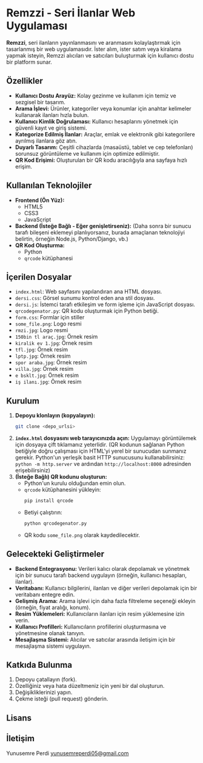 # Remzzi - Seri İlanlar Web Uygulaması

**Remzzi**, seri ilanların yayınlanmasını ve aranmasını kolaylaştırmak için tasarlanmış bir web uygulamasıdır. İster alım, ister satım veya kiralama yapmak isteyin, Remzzi alıcıları ve satıcıları buluşturmak için kullanıcı dostu bir platform sunar.

## Özellikler

* **Kullanıcı Dostu Arayüz:** Kolay gezinme ve kullanım için temiz ve sezgisel bir tasarım.
* **Arama İşlevi:** Ürünler, kategoriler veya konumlar için anahtar kelimeler kullanarak ilanları hızla bulun.
* **Kullanıcı Kimlik Doğrulaması:** Kullanıcı hesaplarını yönetmek için güvenli kayıt ve giriş sistemi.
* **Kategorize Edilmiş İlanlar:** Araçlar, emlak ve elektronik gibi kategorilere ayrılmış ilanlara göz atın.
* **Duyarlı Tasarım:** Çeşitli cihazlarda (masaüstü, tablet ve cep telefonları) sorunsuz görüntüleme ve kullanım için optimize edilmiştir.
* **QR Kod Erişimi:** Oluşturulan bir QR kodu aracılığıyla ana sayfaya hızlı erişim.

## Kullanılan Teknolojiler

* **Frontend (Ön Yüz):**
    * HTML5
    * CSS3
    * JavaScript
* **Backend (İsteğe Bağlı - Eğer genişletirseniz):** (Daha sonra bir sunucu tarafı bileşeni eklemeyi planlıyorsanız, burada amaçlanan teknolojiyi belirtin, örneğin Node.js, Python/Django, vb.)
* **QR Kod Oluşturma:**
    * Python
    * `qrcode` kütüphanesi

## İçerilen Dosyalar

* `index.html`: Web sayfasını yapılandıran ana HTML dosyası.
* `dersi.css`: Görsel sunumu kontrol eden ana stil dosyası.
* `dersi.js`: İstemci tarafı etkileşim ve form işleme için JavaScript dosyası.
* `qrcodegenator.py`: QR kodu oluşturmak için Python betiği.
* `form.css`: Formlar için stiller
* `some_file.png`: Logo resmi
* `rmzi.jpg`: Logo resmi
* `150bin tl araç.jpg`: Örnek resim
* `kiralik ev 1.jpg`: Örnek resim
* `tfl.jpg`: Örnek resim
* `lptp.jpg`: Örnek resim
* `spor araba.jpg`: Örnek resim
* `villa.jpg`: Örnek resim
* `e bsklt.jpg`: Örnek resim
* `iş ilanı.jpg`: Örnek resim

## Kurulum

1.  **Depoyu klonlayın (kopyalayın):**
    ```bash
    git clone <depo_urlsi>
    ```
2.  **`index.html` dosyasını web tarayıcınızda açın:**
    Uygulamayı görüntülemek için dosyaya çift tıklamanız yeterlidir. (QR kodunun sağlanan Python betiğiyle doğru çalışması için HTML'yi yerel bir sunucudan sunmanız gerekir. Python'un yerleşik basit HTTP sunucusunu kullanabilirsiniz: `python -m http.server` ve ardından `http://localhost:8000` adresinden erişebilirsiniz)
3.  **(İsteğe Bağlı) QR kodunu oluşturun:**
    * Python'un kurulu olduğundan emin olun.
    * `qrcode` kütüphanesini yükleyin:
        ```bash
        pip install qrcode
        ```
    * Betiyi çalıştırın:
        ```bash
        python qrcodegenator.py
        ```
    * QR kodu `some_file.png` olarak kaydedilecektir.

## Gelecekteki Geliştirmeler

* **Backend Entegrasyonu:** Verileri kalıcı olarak depolamak ve yönetmek için bir sunucu tarafı backend uygulayın (örneğin, kullanıcı hesapları, ilanlar).
* **Veritabanı:** Kullanıcı bilgilerini, ilanları ve diğer verileri depolamak için bir veritabanı entegre edin.
* **Gelişmiş Arama:** Arama işlevi için daha fazla filtreleme seçeneği ekleyin (örneğin, fiyat aralığı, konum).
* **Resim Yüklemeleri:** Kullanıcıların ilanları için resim yüklemesine izin verin.
* **Kullanıcı Profilleri:** Kullanıcıların profillerini oluşturmasına ve yönetmesine olanak tanıyın.
* **Mesajlaşma Sistemi:** Alıcılar ve satıcılar arasında iletişim için bir mesajlaşma sistemi uygulayın.

## Katkıda Bulunma


1.  Depoyu çatallayın (fork).
2.  Özelliğiniz veya hata düzeltmeniz için yeni bir dal oluşturun.
3.  Değişikliklerinizi yapın.
4.  Çekme isteği (pull request) gönderin.

## Lisans


## İletişim

Yunusemre Perdi
yunusemreperdi05@gmail.com
